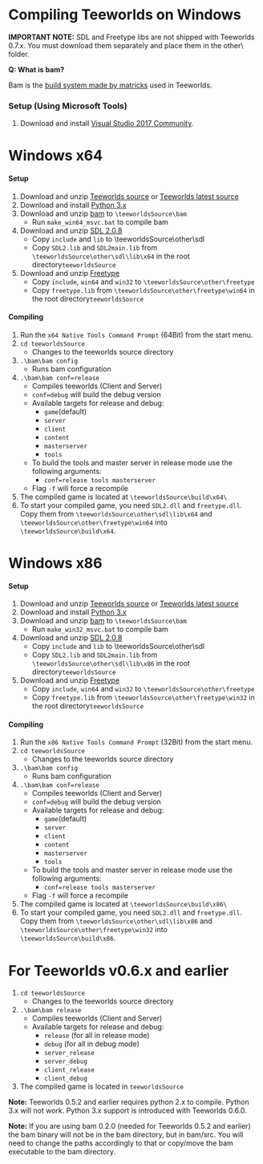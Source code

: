 # Compiling Teeworlds on Windows

**IMPORTANT NOTE:** SDL and Freetype libs are not shipped with Teeworlds 0.7.x. You must download them separately and place them in the other\ folder.

**Q: What is bam?**

Bam is the [build system made by matricks](http://matricks.github.io/bam/) used in Teeworlds.

### Setup (Using Microsoft Tools)
1. Download and install [Visual Studio 2017 Community](https://visualstudio.microsoft.com/de/downloads/).


# Windows x64 
#### Setup
1. Download and unzip [Teeworlds source](https://github.com/teeworlds/teeworlds/releases) or [Teeworlds latest source](https://github.com/teeworlds/teeworlds/archive/master.zip)
2. Download and install [Python 3.x](https://www.python.org/download/)
3. Download and unzip [bam](https://github.com/matricks/bam/archive/v0.5.1.zip) to `\teeworldsSource\bam`
    - Run `make_win64_msvc.bat` to compile bam
4. Download and unzip [SDL 2.0.8](https://www.libsdl.org/release/SDL2-devel-2.0.8-VC.zip)
    - Copy `include` and `lib` to \teeworldsSource\other\sdl
    - Copy `SDL2.lib` and `SDL2main.lib` from `\teeworldsSource\other\sdl\lib\x64` in the root directory`teeworldsSource`
5. Download and unzip [Freetype](https://codeload.github.com/ubawurinna/freetype-windows-binaries/zip/master)
    - Copy `include`, `win64` and `win32` to `\teeworldsSource\other\freetype`
    - Copy `freetype.lib` from `\teeworldsSource\other\freetype\win64` in the root directory`teeworldsSource`


#### Compiling
1. Run the `x64 Native Tools Command Prompt` (64Bit) from the start menu.
2. `cd teeworldsSource`
    - Changes to the teeworlds source directory
3. `.\bam\bam config`
    - Runs bam configuration
4. `.\bam\bam conf=release`
    - Compiles teeworlds (Client and Server)
    - `conf=debug` will build the debug version
    - Available targets for release and debug:
        - `game`(default)
        - `server`
        - `client`
        - `content`
        - `masterserver`
        - `tools`
    - To build the tools and master server in release mode use the following arguments:
        - `conf=release tools masterserver`
    - Flag `-f` will force a recompile
5. The compiled game is located at `\teeworldsSource\build\x64\`
6. To start your compiled game, you need `SDL2.dll` and `freetype.dll`. Copy them from `\teeworldsSource\other\sdl\lib\x64` and `\teeworldsSource\other\freetype\win64` into `\teeworldsSource\build\x64`.


# Windows x86 
#### Setup
1. Download and unzip [Teeworlds source](https://github.com/teeworlds/teeworlds/releases) or [Teeworlds latest source](https://github.com/teeworlds/teeworlds/archive/master.zip)
2. Download and install [Python 3.x](https://www.python.org/download/)
3. Download and unzip [bam](https://github.com/matricks/bam/archive/v0.5.1.zip) to `\teeworldsSource\bam`
    - Run `make_win32_msvc.bat` to compile bam
4. Download and unzip [SDL 2.0.8](https://www.libsdl.org/release/SDL2-devel-2.0.8-VC.zip)
    - Copy `include` and `lib` to \teeworldsSource\other\sdl
    - Copy `SDL2.lib` and `SDL2main.lib` from `\teeworldsSource\other\sdl\lib\x86` in the root directory`teeworldsSource`
5. Download and unzip [Freetype](https://codeload.github.com/ubawurinna/freetype-windows-binaries/zip/master)
    - Copy `include`, `win64` and `win32` to `\teeworldsSource\other\freetype`
    - Copy `freetype.lib` from `\teeworldsSource\other\freetype\win32` in the root directory`teeworldsSource`


#### Compiling
1. Run the `x86 Native Tools Command Prompt` (32Bit) from the start menu.
2. `cd teeworldsSource`
    - Changes to the teeworlds source directory
3. `.\bam\bam config`
    - Runs bam configuration
4. `.\bam\bam conf=release`
    - Compiles teeworlds (Client and Server)
    - `conf=debug` will build the debug version
    - Available targets for release and debug:
        - `game`(default)
        - `server`
        - `client`
        - `content`
        - `masterserver`
        - `tools`
    - To build the tools and master server in release mode use the following arguments:
        - `conf=release tools masterserver`
    - Flag `-f` will force a recompile
5. The compiled game is located at `\teeworldsSource\build\x86\`
6. To start your compiled game, you need `SDL2.dll` and `freetype.dll`. Copy them from `\teeworldsSource\other\sdl\lib\x86` and `\teeworldsSource\other\freetype\win32` into `\teeworldsSource\build\x86`.

    
# For Teeworlds v0.6.x and earlier

1. `cd teeworldsSource`
    - Changes to the teeworlds source directory
2. `.\bam\bam release`
    - Compiles teeworlds (Client and Server)
    - Available targets for release and debug:
        - `release` (for all in release mode)
        - `debug` (for all in debug mode)
        - `server_release`
        - `server_debug`
        - `client_release`
        - `client_debug`
3. The compiled game is located in `teeworldsSource`

**Note:** Teeworlds 0.5.2 and earlier requires python 2.x to compile. Python 3.x will not work. Python 3.x support is introduced with Teeworlds 0.6.0.

**Note:** If you are using bam 0.2.0 (needed for Teeworlds 0.5.2 and earlier) the bam binary will not be in the bam directory, but in bam/src. You will need to change the paths accordingly to that or copy/move the bam executable to the bam directory.